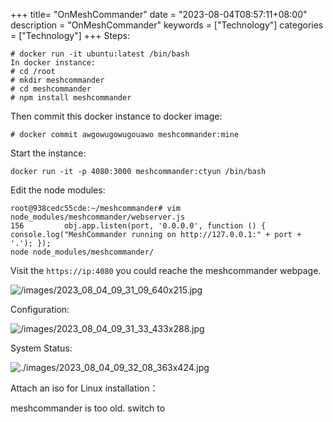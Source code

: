 +++
title= "OnMeshCommander"
date = "2023-08-04T08:57:11+08:00"
description = "OnMeshCommander"
keywords = ["Technology"]
categories = ["Technology"]
+++
Steps:    

```
# docker run -it ubuntu:latest /bin/bash
In docker instance:    
# cd /root
# mkdir meshcommander
# cd meshcommander
# npm install meshcommander 
```
Then commit this docker instance to docker image:     

```
# docker commit awgowugowugouawo meshcommander:mine
```
Start the instance:     

```
docker run -it -p 4080:3000 meshcommander:ctyun /bin/bash
```

Edit the node modules:    

```
root@938cedc55cde:~/meshcommander# vim node_modules/meshcommander/webserver.js 
156         obj.app.listen(port, '0.0.0.0', function () { console.log("MeshCommander running on http://127.0.0.1:" + port + '.'); });
node node_modules/meshcommander/
```
Visit the `https://ip:4080` you could reache the meshcommander webpage.    

![/images/2023_08_04_09_31_09_640x215.jpg](/images/2023_08_04_09_31_09_640x215.jpg)

Configuration:    

![/images/2023_08_04_09_31_33_433x288.jpg](/images/2023_08_04_09_31_33_433x288.jpg)

System Status:     

![./images/2023_08_04_09_32_08_363x424.jpg](./images/2023_08_04_09_32_08_363x424.jpg)

Attach an iso for Linux installation：    


meshcommander is too old. switch to 
